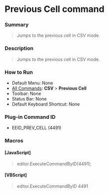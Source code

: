 # Previous Cell command

### Summary

> Jumps to the previous cell in CSV mode.

### Description

> Jumps to the previous cell in CSV mode.

### How to Run

- Default Menu: None
- [All Commands](../tools/all_commands): **CSV** \> **Previous Cell**
- Toolbar: None
- Status Bar: None
- Default Keyboard Shortcut: None

### Plug-in Command ID

- EEID\_PREV\_CELL (4491)

### Macros

#### \[JavaScript\]

> editor.ExecuteCommandByID(4491);

#### \[VBScript\]

> editor.ExecuteCommandByID 4491
